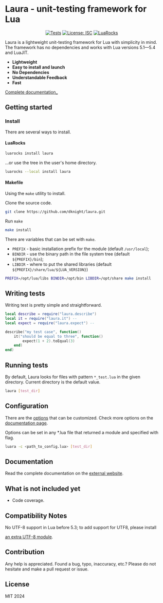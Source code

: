 # Laura - unit-testing framework for Lua

<p align="center">
<a href="https://github.com/dknight/laura/actions/workflows/tests.yml"><img src="https://github.com/dknight/laura/actions/workflows/tests.yml/badge.svg" alt="Tests"></a>
<a href="https://opensource.org/licenses/MIT"><img src="https://img.shields.io/badge/License-MIT-blue.svg" alt="License: ISC"></a>
<a href="https://luarocks.org/modules/dknight/laura"><img src="https://img.shields.io/luarocks/v/dknight/laura" alt="LuaRocks"></a>
</p>

Laura is a lightweight unit-testing framework for Lua with simplicity in mind.
The framework has no dependencies and works with Lua versions 5.1—5.4 and
LuaJIT.

- **Lightweight**
- **Easy to install and launch**
- **No Dependencies**
- **Understandable Feedback**
- **Fast**

[Complete documentation\_](https://www.whoop.ee/laura/)

## Getting started

### Install

There are several ways to install.

#### LuaRocks

```sh
luarocks install laura
```

...or use the tree in the user's home directory.

```sh
luarocks --local install laura
```

#### Makefile

Using the `make` utility to install.

Clone the source code.

```sh
git clone https://github.com/dknight/laura.git
```

Run `make`

```sh
make install
```

There are variables that can be set with `make`.

- `PREFIX` - basic installation prefix for the module (default `/usr/local`);
- `BINDIR` - use the binary path in the file system tree (default `${PREFIX}/bin`);
- `LIBDIR` - where to put the shared libraries (default `${PREFIX}/share/lua/${LUA_VERSION}`)

```sh
PREFIX=/opt/lua/libs BINDIR=/opt/bin LIBDIR=/opt/share make install
```

## Writing tests

Writing test is pretty simple and straightforward.

```lua
local describe = require("laura.describe")
local it = require("laura.it") --
local expect = require("laura.expect") --

describe("my test case", function()
	it("should be equal to three", function()
		expect(1 + 2).toEqual(3)
	end)
end)
```

## Running tests

By default, Laura looks for files with pattern `*_test.lua` in the given directory. Current directory is the default value.

```sh
laura [test_dir]
```

## Configuration

There are the [options](https://github.com/dknight/laura/blob/main/src/Config.lua) that can be customized.
Check more options on the [documentation page](https://www.whoop.ee/laura/).

Options can be set in any \*.lua file that returned a module and specified with flag.

```sh
luara -c <path_to_config.lua> [test_dir]
```

## Documentation

Read the complete documentation on the [external website](https://www.whoop.ee/laura/).

## What is not included yet

- Code coverage.

## Compatibility Notes

No UTF-8 support in Lua before 5.3; to add support for UTF8, please install

[an extra UTF-8 module](https://github.com/starwing/luautf8).

## Contribution

Any help is appreciated. Found a bug, typo, inaccuracy, etc.? Please do
not hesitate and make a pull request or issue.

## License

MIT 2024

